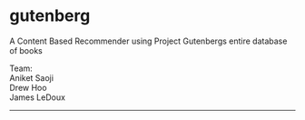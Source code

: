 # gutenberg
A Content Based Recommender using Project Gutenbergs entire database of books

Team:  
Aniket Saoji  
Drew Hoo  
James LeDoux  

-----------
